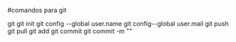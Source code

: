 #comandos para git

git
git init
git config --global user.name
git config--global user.mail
git push
git pull
git add
git commit
git commit -m ""

